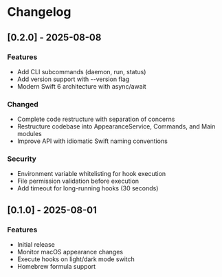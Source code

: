 # Changelog

## [0.2.0] - 2025-08-08

### Features
- Add CLI subcommands (daemon, run, status)
- Add version support with --version flag
- Modern Swift 6 architecture with async/await

### Changed
- Complete code restructure with separation of concerns
- Restructure codebase into AppearanceService, Commands, and Main modules
- Improve API with idiomatic Swift naming conventions

### Security
- Environment variable whitelisting for hook execution
- File permission validation before execution
- Add timeout for long-running hooks (30 seconds)

## [0.1.0] - 2025-08-01

### Features
- Initial release
- Monitor macOS appearance changes
- Execute hooks on light/dark mode switch
- Homebrew formula support